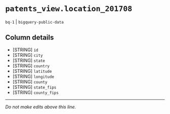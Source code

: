 # `patents_view.location_201708`
`bq-1` | `bigquery-public-data`

## Column details
* [STRING]    `id`
* [STRING]    `city`
* [STRING]    `state`
* [STRING]    `country`
* [STRING]    `latitude`
* [STRING]    `longitude`
* [STRING]    `county`
* [STRING]    `state_fips`
* [STRING]    `county_fips`

-------------------------------------------------------------------------------
*Do not make edits above this line.*
